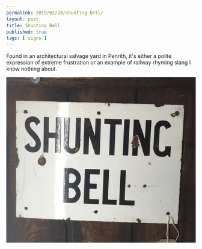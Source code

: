 ```yaml
---
permalink: 2019/02/28/shunting-bell/
layout: post
title: Shunting Bell
published: true
tags: [ signs ]
---
```


Found in an architectural salvage yard in Penrith, it's either a polite expression of 
extreme frustration or an example of railway rhyming slang I know nothing about. 

![sign](/img/posts/shunting-bell/shunting-bell.webp)

